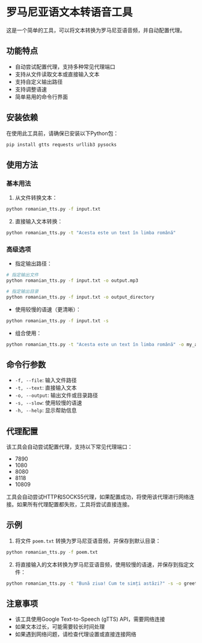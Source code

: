 # 罗马尼亚语文本转语音工具

这是一个简单的工具，可以将文本转换为罗马尼亚语音频，并自动配置代理。

## 功能特点

- 自动尝试配置代理，支持多种常见代理端口
- 支持从文件读取文本或直接输入文本
- 支持自定义输出路径
- 支持调整语速
- 简单易用的命令行界面

## 安装依赖

在使用此工具前，请确保已安装以下Python包：

```bash
pip install gtts requests urllib3 pysocks
```

## 使用方法

### 基本用法

1. 从文件转换文本：

```bash
python romanian_tts.py -f input.txt
```

2. 直接输入文本转换：

```bash
python romanian_tts.py -t "Acesta este un text în limba română"
```

### 高级选项

- 指定输出路径：

```bash
# 指定输出文件
python romanian_tts.py -f input.txt -o output.mp3

# 指定输出目录
python romanian_tts.py -f input.txt -o output_directory
```

- 使用较慢的语速（更清晰）：

```bash
python romanian_tts.py -f input.txt -s
```

- 组合使用：

```bash
python romanian_tts.py -t "Acesta este un text în limba română" -o my_audio.mp3 -s
```

## 命令行参数

- `-f, --file`: 输入文件路径
- `-t, --text`: 直接输入文本
- `-o, --output`: 输出文件或目录路径
- `-s, --slow`: 使用较慢的语速
- `-h, --help`: 显示帮助信息

## 代理配置

该工具会自动尝试配置代理，支持以下常见代理端口：
- 7890
- 1080
- 8080
- 8118
- 10809

工具会自动尝试HTTP和SOCKS5代理，如果配置成功，将使用该代理进行网络连接。如果所有代理配置都失败，工具将尝试直接连接。

## 示例

1. 将文件 `poem.txt` 转换为罗马尼亚语音频，并保存到默认目录：

```bash
python romanian_tts.py -f poem.txt
```

2. 将直接输入的文本转换为罗马尼亚语音频，使用较慢的语速，并保存到指定文件：

```bash
python romanian_tts.py -t "Bună ziua! Cum te simți astăzi?" -s -o greeting.mp3
```

## 注意事项

- 该工具使用Google Text-to-Speech (gTTS) API，需要网络连接
- 如果文本过长，可能需要较长时间处理
- 如果遇到网络问题，请检查代理设置或直接连接网络 